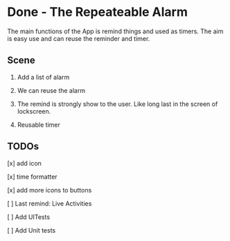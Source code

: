 #  Done - The Repeateable Alarm

The main functions of the App is remind things and used as timers. The aim is easy use and can reuse the reminder and timer.

## Scene

1. Add a list of alarm

2. We can reuse the alarm

3. The remind is strongly show to the user. Like long last in the screen of lockscreen.

4. Reusable timer

## TODOs

[x] add icon

[x] time formatter

[x] add more icons to buttons

[ ] Last remind: Live Activities

[ ] Add UITests

[ ] Add Unit tests
